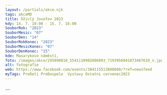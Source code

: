 ```yaml
---
layout: /partials/akce.njk
tags: akceMD
title: Oživlý Josefov 2023
kdy: 14. 7. 10:00 - 15. 7. 16:00
SouborRok: "2023"
SouborMesic: "07"
SouborDen: "14"
SouborRokKonec: "2023"
SouborMesicKonec: "07"
SouborDenKonec: "15"
kde: Masarykovo náměstí,
foto: /images/akce/295098810_5541110902606893_7193956041873487610_n.jpg
alt: fotografie
web: https://www.facebook.com/events/384115513808660/?ref=newsfeed
myTags: ProDeti ProDospele  Vystavy Ostatni cervenec2023
---
```

.﻿...